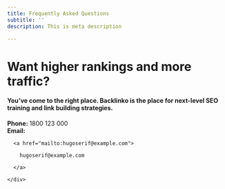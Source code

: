 ```yaml
---
title: Frequently Asked Questions
subtitle: ''
description: This is meta description

---
```

# <h1 class="css-14cif07">Want higher rankings and more traffic?</h1>

#### <div class="css-fuu65d"><p>You’ve come to the right place. Backlinko is the place for next-level SEO training and link building strategies.</p>

<div class="call-phone"><strong>Phone: </strong> 1800 123 000 </div>

<div class="call-email"><strong>Email: </strong>

      <a href="mailto:hugoserif@example.com">

        hugoserif@example.com

      </a>

    </div>